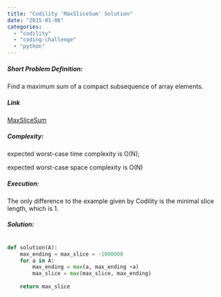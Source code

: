 ```yaml
---
title: "Codility 'MaxSliceSum' Solution"
date: "2015-01-06"
categories: 
  - "codility"
  - "coding-challenge"
  - "python"
---
```


##### Short Problem Definition:

Find a maximum sum of a compact subsequence of array elements.

##### Link

[MaxSliceSum](https://codility.com/demo/take-sample-test/max_slice_sum)

##### Complexity:

expected worst-case time complexity is O(N);

expected worst-case space complexity is O(N)

##### Execution:

The only difference to the example given by Codility is the minimal slice length, which is 1.

##### Solution:

```python

def solution(A):
    max_ending = max_slice = -1000000
    for a in A:
        max_ending = max(a, max_ending +a)
        max_slice = max(max_slice, max_ending)
        
    return max_slice
```
